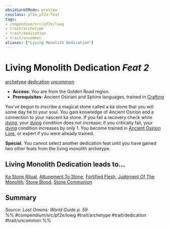 ```yaml
---
obsidianUIMode: preview
cssclass: pf2e,pf2e-feat
tags:
- compendium/src/pf2e/lowg
- trait/archetype
- trait/dedication
- trait/uncommon
aliases: ["Living Monolith Dedication"]
---
```

# Living Monolith Dedication  *Feat 2*  
[archetype](../../rules/traits/archetype.md)  [dedication](../../rules/traits/dedication.md)  [uncommon](../../rules/traits/uncommon.md)  

- **Access**: You are from the Golden Road region.
- **Prerequisites**: Ancient Osiriani and Sphinx languages, trained in [Crafting](../skills.md#Crafting)

You've begun to inscribe a magical stone called a ka stone that you will some day tie to your soul. You gain knowledge of Ancient Osirion and a connection to your nascent ka stone. If you fail a recovery check while [dying](../../rules/conditions.md#Dying), your [dying](../../rules/conditions.md#Dying) condition does not increase; if you critically fail, your [dying](../../rules/conditions.md#Dying) condition increases by only 1. You become trained in [Ancient Osirion Lore](../skills.md#Lore), or expert if you were already trained.

**Special.** You cannot select another dedication feat until you have gained two other feats from the living monolith archetype.

## Living Monolith Dedication leads to...

[Ka Stone Ritual](ka-stone-ritual-lowg.md), [Attunement To Stone](attunement-to-stone-lowg.md), [Fortified Flesh](fortified-flesh-lowg.md), [Judgment Of The Monolith](judgment-of-the-monolith-lowg.md), [Stone Blood](stone-blood-lowg.md), [Stone Communion](stone-communion-lowg.md)

## Summary

*Source: Lost Omens: World Guide p. 59*  
%% #compendium/src/pf2e/lowg #trait/archetype #trait/dedication #trait/uncommon %%